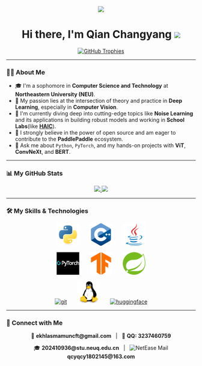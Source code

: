 
<!-- 1. Header Section -->
<div id="header" align="center">
  <img src="https://media.giphy.com/media/AFdcYElkoNAUE/giphy.gif" width="300"/>
  <h1>
    Hi there, I'm Qian Changyang
    <a href="https://github.com/Achaak/Achaak"><img src="https://media.giphy.com/media/hvRJCLFzcasrR4ia7z/giphy.gif" width="35"></a>
  </h1>
  <p align="center">
<a href="https://github.com/ChandlerIdeaCreator">
  <img src="https://github-profile-trophy.vercel.app/?username=ChandlerIdeaCreator&theme=gruvbox&column=7" alt="GitHub Trophies"/>
</a>
  </p>
</div>

---

<!-- 2. About Me Section -->
### 👨‍💻 About Me

- 🎓 I'm a sophomore in **Computer Science and Technology** at **Northeastern University (NEU)**.
- 🧠 My passion lies at the intersection of theory and practice in **Deep Learning**, especially in **Computer Vision**.
- 🌱 I'm currently diving deep into cutting-edge topics like **Noise Learning** and its applications in building robust models and working in **School Labs**(like [**HAIC**](https://cz26.github.io/CZ-HP/lab/)).
- 🚀 I strongly believe in the power of open source and am eager to contribute to the **PaddlePaddle** ecosystem.
- 💬 Ask me about `Python`, `PyTorch`, and my hands-on projects with **ViT**, **ConvNeXt**, and **BERT**.

---

<!-- 3. GitHub Stats Section -->
### 📊 My GitHub Stats

<!-- Replace YOUR-GITHUB-USERNAME with your actual GitHub username -->
<div align="center">
  <a href="https://github.com/ChandlerIdeaCreator">
    <img height="180em" src="https://github-readme-stats.vercel.app/api?username=ChandlerIdeaCreator&show_icons=true&theme=gruvbox&include_all_commits=true&count_private=true"/>
    <img height="180em" src="https://github-readme-stats.vercel.app/api/top-langs/?username=ChandlerIdeaCreator&layout=compact&langs_count=7&theme=gruvbox"/>
  </a>
</div>

---

<!-- 4. Skills Section -->
### 🛠️ My Skills & Technologies

<p align="center">
  <!-- Row 1: Languages -->
  <a href="https://www.python.org" target="_blank" rel="noreferrer"><img src="https://raw.githubusercontent.com/devicons/devicon/master/icons/python/python-original.svg" alt="python" width="60" height="60"/></a>
  &nbsp;&nbsp;&nbsp;&nbsp;&nbsp;
  <a href="https://www.cplusplus.com/" target="_blank" rel="noreferrer"><img src="https://raw.githubusercontent.com/devicons/devicon/master/icons/cplusplus/cplusplus-original.svg" alt="cplusplus" width="60" height="60"/></a>
  &nbsp;&nbsp;&nbsp;&nbsp;&nbsp;
  <a href="https://www.java.com" target="_blank" rel="noreferrer"><img src="https://raw.githubusercontent.com/devicons/devicon/master/icons/java/java-original.svg" alt="java" width="60" height="60"/></a>
</p>
<p align="center">
  <!-- Row 2: Frameworks & Libraries -->
    <a href="https://pytorch.org/" target="_blank" rel="noreferrer"><img src="https://raw.githubusercontent.com/devicons/devicon/master/icons/pytorch/pytorch-original-wordmark.svg" alt="pytorch" width="60" height="60" style="filter: invert(1) brightness(2);"/></a>
  &nbsp;&nbsp;&nbsp;&nbsp;&nbsp;
  <a href="https://www.tensorflow.org" target="_blank" rel="noreferrer"><img src="https://raw.githubusercontent.com/devicons/devicon/master/icons/tensorflow/tensorflow-original.svg" alt="tensorflow" width="60" height="60"/></a>
  &nbsp;&nbsp;&nbsp;&nbsp;&nbsp;
  <a href="https://spring.io/" target="_blank" rel="noreferrer"><img src="https://raw.githubusercontent.com/devicons/devicon/master/icons/spring/spring-original.svg" alt="spring" width="60" height="60"/></a>
</p>
<p align="center">
  <!-- Row 3: Tools & Platforms -->
  <a href="https://git-scm.com/" target="_blank" rel="noreferrer"><img src="https://www.vectorlogo.zone/logos/git-scm/git-scm-icon.svg" alt="git" width="60" height="60"/></a>
  &nbsp;&nbsp;&nbsp;&nbsp;&nbsp;
  <a href="https://www.linux.org/" target="_blank" rel="noreferrer"><img src="https://raw.githubusercontent.com/devicons/devicon/master/icons/linux/linux-original.svg" alt="linux" width="60" height="60"/></a>
  &nbsp;&nbsp;&nbsp;&nbsp;&nbsp;
  <a href="https://huggingface.co/" target="_blank" rel="noreferrer"><img src="https://huggingface.co/front/assets/huggingface_logo-noborder.svg" alt="huggingface" width="60" height="60"/></a>
</p>

---

<!-- 5. Connect With Me Section -->
### 🤝 Connect with Me

<p align="center">
  📧 <strong>ekhlasmamuncft@gmail.com</strong>
  &nbsp;&nbsp;|&nbsp;&nbsp;
  🐧 <strong>QQ: 3237460759</strong>
</p>

<p align="center">
🎓 <strong>202410936@stu.neuq.edu.cn</strong>
  &nbsp;&nbsp;|&nbsp;&nbsp;
<img src="https://img.icons8.com/fluency/48/000000/new-post.png" width="18" height="18" alt="NetEase Mail" /> <strong>qcyqcy1802145@163.com</strong>

</p>
